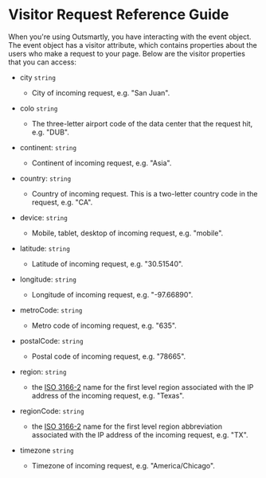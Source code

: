 # Visitor Request Reference Guide

When you're using Outsmartly, you have interacting with the event object. The event object has a visitor attribute, which contains properties about the users who make a request to your page. Below are the visitor properties that you can access:

* city `string` 
  * City of incoming request, e.g. "San Juan".

* colo `string`
  * The three-letter airport code of the data center that the request hit, e.g. "DUB".

* continent: `string` 
  * Continent of incoming request, e.g. "Asia".

* country: `string` 
  * Country of incoming request. This is a two-letter country code in the request, e.g. "CA".

* device: `string` 
  * Mobile, tablet, desktop of incoming request, e.g. "mobile".

* latitude: `string`
  * Latitude of incoming request, e.g. "30.51540".

* longitude: `string`
  * Longitude of incoming request, e.g. "-97.66890".

* metroCode: `string`
  * Metro code of incoming request, e.g. "635".

* postalCode: `string`
  * Postal code of incoming request, e.g. "78665".

* region: `string`
  * the [ISO 3166-2](https://en.wikipedia.org/wiki/ISO_3166-2) name for the first level region associated with the IP address of the incoming request, e.g. "Texas".

* regionCode: `string`
  * the [ISO 3166-2](https://en.wikipedia.org/wiki/ISO_3166-2) name for the first level region abbreviation associated with the IP address of the incoming request, e.g. "TX".

* timezone `string`
  * Timezone of incoming request, e.g. "America/Chicago".









